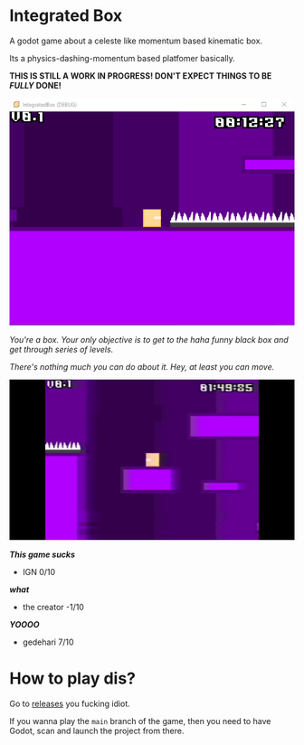 # Integrated Box
A godot game about a celeste like momentum based kinematic box. 

Its a physics-dashing-momentum based platfomer basically.

**THIS IS STILL A WORK IN PROGRESS! DON'T EXPECT THINGS TO BE _FULLY_ DONE!**

![box](box-1.PNG)

_You're a box. Your only objective is to get to the haha funny black box and get through series of levels._

_There's nothing much you can do about it. Hey, at least you can move._

![box2](gif.gif)

___This game sucks___

- IGN 0/10

___what___

- the creator -1/10

___YOOOO___

- gedehari 7/10

# How to play dis?
Go to [releases](https://github.com/haya3218/IntegratedBox/releases/) you fucking idiot.

If you wanna play the `main` branch of the game, then you need to have Godot, scan and launch the project from there.
